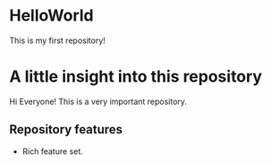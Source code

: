 # HelloWorld
This is my first repository!

# A little insight into this repository
Hi Everyone! This is a very important repository.

## Repository features
- Rich feature set.

